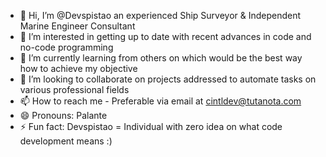 - 👋 Hi, I’m @Devspistao an experienced Ship Surveyor & Independent Marine Engineer Consultant
- 👀 I’m interested in getting up to date with recent advances in code and no-code programming
- 🌱 I’m currently learning from others on which would be the best way how to achieve my objective 
- 💞️ I’m looking to collaborate on projects addressed  to automate tasks on various professional fields
- 📫 How to reach me - Preferable via email at cintldev@tutanota.com  
- 😄 Pronouns: Palante
- ⚡ Fun fact: Devspistao = Individual with zero idea on what code development means :) 

<!---
Devspistao/Devspistao is a ✨ special ✨ repository because its `README.md` (this file) appears on your GitHub profile.
You can click the Preview link to take a look at your changes.
--->
